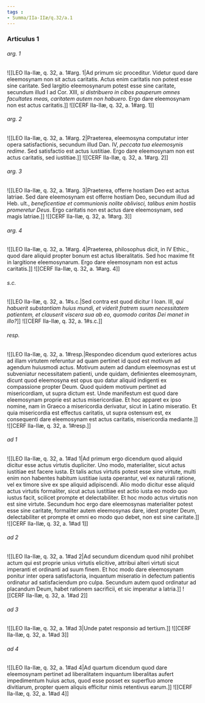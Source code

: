 ```yaml
---
tags : 
- Summa/IIa-IIæ/q.32/a.1
---
```


### Articulus 1

###### arg. 1
![[LEO IIa-IIæ, q. 32, a. 1#arg. 1|Ad primum sic proceditur. Videtur quod dare eleemosynam non sit actus caritatis. Actus enim caritatis non potest esse sine caritate. Sed largitio eleemosynarum potest esse sine caritate, secundum illud I ad Cor. XIII, *si distribuero in cibos pauperum omnes facultates meas, caritatem autem non habuero*. Ergo dare eleemosynam non est actus caritatis.]]
![[CERF IIa-IIæ, q. 32, a. 1#arg. 1]]

###### arg. 2
![[LEO IIa-IIæ, q. 32, a. 1#arg. 2|Praeterea, eleemosyna computatur inter opera satisfactionis, secundum illud Dan. IV, *peccata tua eleemosynis redime*. Sed satisfactio est actus iustitiae. Ergo dare eleemosynam non est actus caritatis, sed iustitiae.]]
![[CERF IIa-IIæ, q. 32, a. 1#arg. 2]]

###### arg. 3
![[LEO IIa-IIæ, q. 32, a. 1#arg. 3|Praeterea, offerre hostiam Deo est actus latriae. Sed dare eleemosynam est offerre hostiam Deo, secundum illud ad Heb. ult., *beneficentiae et communionis nolite oblivisci, talibus enim hostiis promeretur Deus*. Ergo caritatis non est actus dare eleemosynam, sed magis latriae.]]
![[CERF IIa-IIæ, q. 32, a. 1#arg. 3]]

###### arg. 4
![[LEO IIa-IIæ, q. 32, a. 1#arg. 4|Praeterea, philosophus dicit, in IV Ethic., quod dare aliquid propter bonum est actus liberalitatis. Sed hoc maxime fit in largitione eleemosynarum. Ergo dare eleemosynam non est actus caritatis.]]
![[CERF IIa-IIæ, q. 32, a. 1#arg. 4]]

###### s.c.
![[LEO IIa-IIæ, q. 32, a. 1#s.c.|Sed contra est quod dicitur I Ioan. III, *qui habuerit substantiam huius mundi, et viderit fratrem suum necessitatem patientem, et clauserit viscera sua ab eo, quomodo caritas Dei manet in illo?*]]
![[CERF IIa-IIæ, q. 32, a. 1#s.c.]]

###### resp.
![[LEO IIa-IIæ, q. 32, a. 1#resp.|Respondeo dicendum quod exteriores actus ad illam virtutem referuntur ad quam pertinet id quod est motivum ad agendum huiusmodi actus. Motivum autem ad dandum eleemosynas est ut subveniatur necessitatem patienti, unde quidam, definientes eleemosynam, dicunt quod eleemosyna est opus quo datur aliquid indigenti ex compassione propter Deum. Quod quidem motivum pertinet ad misericordiam, ut supra dictum est. Unde manifestum est quod dare eleemosynam proprie est actus misericordiae. Et hoc apparet ex ipso nomine, nam in Graeco a misericordia derivatur, sicut in Latino miseratio. Et quia misericordia est effectus caritatis, ut supra ostensum est, ex consequenti dare eleemosynam est actus caritatis, misericordia mediante.]]
![[CERF IIa-IIæ, q. 32, a. 1#resp.]]

###### ad 1
![[LEO IIa-IIæ, q. 32, a. 1#ad 1|Ad primum ergo dicendum quod aliquid dicitur esse actus virtutis dupliciter. Uno modo, materialiter, sicut actus iustitiae est facere iusta. Et talis actus virtutis potest esse sine virtute, multi enim non habentes habitum iustitiae iusta operantur, vel ex naturali ratione, vel ex timore sive ex spe aliquid adipiscendi. Alio modo dicitur esse aliquid actus virtutis formaliter, sicut actus iustitiae est actio iusta eo modo quo iustus facit, scilicet prompte et delectabiliter. Et hoc modo actus virtutis non est sine virtute. Secundum hoc ergo dare eleemosynas materialiter potest esse sine caritate, formaliter autem eleemosynas dare, idest propter Deum, delectabiliter et prompte et omni eo modo quo debet, non est sine caritate.]]
![[CERF IIa-IIæ, q. 32, a. 1#ad 1]]

###### ad 2
![[LEO IIa-IIæ, q. 32, a. 1#ad 2|Ad secundum dicendum quod nihil prohibet actum qui est proprie unius virtutis elicitive, attribui alteri virtuti sicut imperanti et ordinanti ad suum finem. Et hoc modo dare eleemosynam ponitur inter opera satisfactoria, inquantum miseratio in defectum patientis ordinatur ad satisfaciendum pro culpa. Secundum autem quod ordinatur ad placandum Deum, habet rationem sacrificii, et sic imperatur a latria.]]
![[CERF IIa-IIæ, q. 32, a. 1#ad 2]]

###### ad 3
![[LEO IIa-IIæ, q. 32, a. 1#ad 3|Unde patet responsio ad tertium.]]
![[CERF IIa-IIæ, q. 32, a. 1#ad 3]]

###### ad 4
![[LEO IIa-IIæ, q. 32, a. 1#ad 4|Ad quartum dicendum quod dare eleemosynam pertinet ad liberalitatem inquantum liberalitas aufert impedimentum huius actus, quod esse posset ex superfluo amore divitiarum, propter quem aliquis efficitur nimis retentivus earum.]]
![[CERF IIa-IIæ, q. 32, a. 1#ad 4]]

